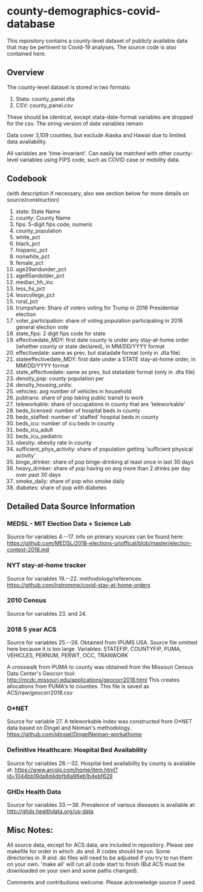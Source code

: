 # county-demographics-covid-database
This repository contains a county-level dataset of publicly available data that may be pertinent to Covid-19 analyses. The source code is also contained here.


## Overview

The county-level dataset is stored in two formats: 
1. Stata: county_panel.dta
2. CSV: county_panel.csv

These should be identical, except stata-date-format variables are dropped for the csv.  The string version of date variables remain

Data cover 3,109 counties, but exclude Alaska and Hawaii due to limited data availability.

All variables are 'time-invariant'. Can easily be matched with other county-level variables using FIPS code, such as COVID case or mobility data.

## Codebook 
(with description if necessary, also see section below for more details on source/construction)

1. state: State Name
2. county: County Name
3. fips: 5-digit fips code, numeric
4. county_population
5. white_pct
6. black_pct
7. hispanic_pct
8. nonwhite_pct
9. female_pct
10. age29andunder_pct
11. age65andolder_pct
12. median_hh_inc
13. less_hs_pct
14. lesscollege_pct
15. rural_pct
16. trumpshare: Share of voters voting for Trump in 2016 Presidential election
17. voter_participation: share of voting population participating in 2016 general election vote
18. state_fips: 2 digit fips code for state
19. effectivedate_MDY: first date county is under any stay-at-home order (whether county or state declared), in MM/DD/YYYY format
20. effectivedate: same as prev, but statadate format (only in .dta file)
21. stateeffectivedate_MDY: first date under a STATE stay-at-home order, in MM/DD/YYYY format
22. state_effectivedate: same as prev, but statadate format (only in .dta file)
23. density_pop: county population per 
24. density_housing_units: 
25. vehicles: avg number of vehicles in household
26. pubtrans: share of pop taking public transit to work
27. teleworkable: share of occupations in county that are 'teleworkable'
28. beds_licensed: number of hospital beds in county
29. beds_staffed:  number of 'staffed' hospital beds in county
30. beds_icu: number of icu beds in county
31. beds_icu_adult
32. beds_icu_pediatric
33. obesity: obesity rate in county
34. sufficient_phys_activity: share of population getting 'sufficient physical activity'
35. binge_drinker: share of pop binge-drinking at least once in last 30 days
36. heavy_drinker: share of pop having on avg more than 2 drinks per day over past 30 days
37. smoke_daily: share of pop who smoke daily
38. diabetes: share of pop with diabetes



## Detailed Data Source Information

### MEDSL - MIT Election Data + Science Lab
Source for variables 4.--17. 
Info on primary sources can be found here: https://github.com/MEDSL/2018-elections-unoffical/blob/master/election-context-2018.md


### NYT stay-at-home tracker
Source for variables 19.--22.
methodology/references: https://github.com/jrstromme/covid-stay-at-home-orders

### 2010 Census
Source for variables 23. and 24. 

### 2018 5 year ACS
Source for variables 25.--26.
Obtained from IPUMS USA. Source file omitted here because it is too large.
Variables: STATEFIP, COUNTYFIP, PUMA, VEHICLES, PERNUM, PERWT, OCC, TRANWORK

A crosswalk from PUMA to county was obtained from the Missouri Census Data Center's Geocorr tool: http://mcdc.missouri.edu/applications/geocorr2018.html
This creates allocations from PUMA's to counties. This file is saved as ACS/raw/geocorr2018.csv

### O*NET 
Source for variable 27.
A teleworkable index was constructed from O*NET data based on Dingel and Neiman's methodology.
https://github.com/jdingel/DingelNeiman-workathome

### Definitive Healthcare: Hospital Bed Availability 
Source for variables 28.--32.
Hospital bed availability by county is available at:
https://www.arcgis.com/home/item.html?id=1044bb19da8d4dbfb6a96eb1b4ebf629

### GHDx Health Data
Source for variables 33.&mdash;38.
Prevalence of various diseases is available at:
http://ghdx.healthdata.org/us-data

## Misc Notes:
All source data, except for ACS data, are included in repository. Please see makefile for order in which .do and .R codes should be run. Some directories in .R and .do files will need to be adjusted if you try to run them on your own. 'make all' will run all code start to finish (But ACS must be downloaded on your own and some paths changed).

Comments and contributions welcome. Please acknowledge source if used.




